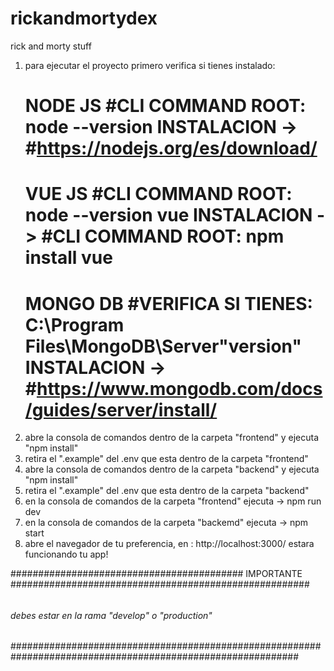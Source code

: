 # rickandmortydex
rick and morty stuff
1. para ejecutar el proyecto primero verifica si tienes instalado:
    #   NODE JS     #CLI COMMAND ROOT: node --version                               INSTALACION  -> #https://nodejs.org/es/download/
    #   VUE JS      #CLI COMMAND ROOT: node --version vue                           INSTALACION  -> #CLI COMMAND ROOT:     npm install vue                    #
    #   MONGO DB    #VERIFICA SI TIENES: C:\Program Files\MongoDB\Server\"version"  INSTALACION  -> #https://www.mongodb.com/docs/guides/server/install/
2. abre la consola de comandos dentro de la carpeta "frontend" y ejecuta "npm install"
3. retira el ".example" del .env que esta dentro de la carpeta "frontend"
4. abre la consola de comandos dentro de la carpeta "backend" y ejecuta "npm install"
5. retira el ".example" del .env que esta dentro de la carpeta "backend"
6. en la consola de comandos de la carpeta "frontend" ejecuta -> npm run dev
7. en la consola de comandos de la carpeta "backemd" ejecuta -> npm start
8. abre el navegador de tu preferencia, en : http://localhost:3000/ estara funcionando tu app!

########################################## IMPORTANTE ######################################################
######                                                                                          ############
######                     debes estar en la rama "develop" o "production"                      ############
######                                                                                          ############
############################################################################################################